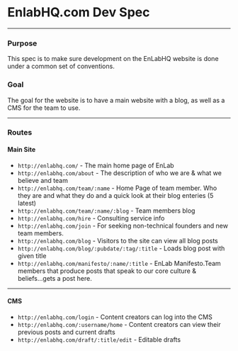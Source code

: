 
# EnlabHQ.com Dev Spec

------------------------

### Purpose
This spec is to make sure development on the EnLabHQ website is done under a common set of conventions.

### Goal
The goal for the website is to have a main website with a blog, as well as a CMS for the team to use.

------------------------

### Routes

#### Main Site
* `http://enlabhq.com/` - The main home page of EnLab
* `http://enlabhq.com/about` - The description of who we are & what we believe and team
* `http://enlabhq.com/team/:name` - Home Page of team member. Who they are and what they do and a quick look at their blog enteries (5 latest)
* `http://enlabhq.com/team/:name/:blog` - Team members blog
* `http://enlabhq.com/hire` - Consulting service info
* `http://enlabhq.com/join` - For seeking non-technical founders and new team members.
* `http://enlabhq.com/blog` - Visitors to the site can view all blog posts
* `http://enlabhq.com/blog/:pubdate/:tag/:title` - Loads blog post with given title
* `http://enlabhq.com/manifesto/:name/:title` - EnLab Manifesto.Team members that produce posts that speak to our core culture & beliefs...gets a post here.

------------------------

#### CMS
* `http://enlabhq.com/login` - Content creators can log into the CMS
* `http://enlabhq.com/:username/home` - Content creators can view their previous posts and current drafts
* `http://enlabhq.com/draft/:title/edit` - Editable drafts
